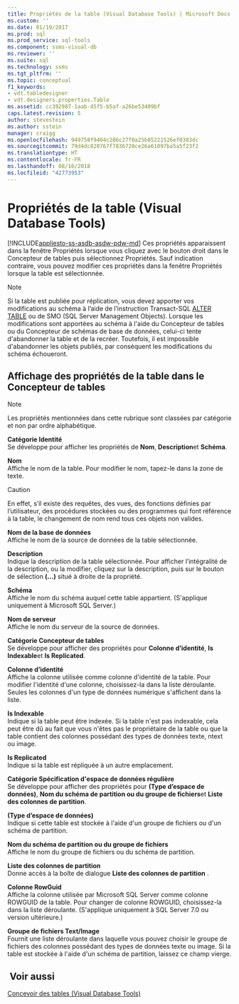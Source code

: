 ```yaml
---
title: Propriétés de la table (Visual Database Tools) | Microsoft Docs
ms.custom: ''
ms.date: 01/19/2017
ms.prod: sql
ms.prod_service: sql-tools
ms.component: ssms-visual-db
ms.reviewer: ''
ms.suite: sql
ms.technology: ssms
ms.tgt_pltfrm: ''
ms.topic: conceptual
f1_keywords:
- vdt.tabledesigner
- vdt.designers.properties.Table
ms.assetid: cc392987-1aab-45f5-b5af-a26be53409bf
caps.latest.revision: 5
author: stevestein
ms.author: sstein
manager: craigg
ms.openlocfilehash: 949758f9404c286c27f0a25b85221526ef0383dc
ms.sourcegitcommit: 79d4dc820767f7836720ce26a61097ba5a5f23f2
ms.translationtype: HT
ms.contentlocale: fr-FR
ms.lasthandoff: 08/16/2018
ms.locfileid: "42773953"
---
```

# <a name="table-properties-visual-database-tools"></a>Propriétés de la table (Visual Database Tools)
[!INCLUDE[appliesto-ss-asdb-asdw-pdw-md](../../includes/appliesto-ss-asdb-asdw-pdw-md.md)]
Ces propriétés apparaissent dans la fenêtre Propriétés lorsque vous cliquez avec le bouton droit dans le Concepteur de tables puis sélectionnez Propriétés. Sauf indication contraire, vous pouvez modifier ces propriétés dans la fenêtre Propriétés lorsque la table est sélectionnée.  
  
> [!NOTE]  
> Si la table est publiée pour réplication, vous devez apporter vos modifications au schéma à l’aide de l’instruction Transact-SQL [ALTER TABLE](../../t-sql/statements/alter-table-transact-sql.md) ou de SMO (SQL Server Management Objects). Lorsque les modifications sont apportées au schéma à l'aide du Concepteur de tables ou du Concepteur de schémas de base de données, celui-ci tente d'abandonner la table et de la recréer. Toutefois, il est impossible d'abandonner les objets publiés, par conséquent les modifications du schéma échoueront.  
  
## <a name="show-table-properties-in-table-designer"></a>Affichage des propriétés de la table dans le Concepteur de tables  
  
> [!NOTE]  
> Les propriétés mentionnées dans cette rubrique sont classées par catégorie et non par ordre alphabétique.  
  
**Catégorie Identité**  
Se développe pour afficher les propriétés de **Nom**, **Description**et **Schéma**.  
  
**Nom**  
Affiche le nom de la table. Pour modifier le nom, tapez-le dans la zone de texte.  
  
> [!CAUTION]  
> En effet, s’il existe des requêtes, des vues, des fonctions définies par l’utilisateur, des procédures stockées ou des programmes qui font référence à la table, le changement de nom rend tous ces objets non valides.  
  
**Nom de la base de données**  
Affiche le nom de la source de données de la table sélectionnée.  
  
**Description**  
Indique la description de la table sélectionnée. Pour afficher l’intégralité de la description, ou la modifier, cliquez sur la description, puis sur le bouton de sélection **(...)** situé à droite de la propriété.  
  
**Schéma**  
Affiche le nom du schéma auquel cette table appartient. (S'applique uniquement à Microsoft SQL Server.)  
  
**Nom de serveur**  
Affiche le nom du serveur de la source de données.  
  
**Catégorie Concepteur de tables**  
Se développe pour afficher des propriétés pour **Colonne d’identité**, **Is Indexable**et **Is Replicated**.  
  
**Colonne d’identité**  
Affiche la colonne utilisée comme colonne d'identité de la table. Pour modifier l'identité d'une colonne, choisissez-la dans la liste déroulante. Seules les colonnes d'un type de données numérique s'affichent dans la liste.  
  
**Is Indexable**  
Indique si la table peut être indexée. Si la table n'est pas indexable, cela peut être dû au fait que vous n'êtes pas le propriétaire de la table ou que la table contient des colonnes possédant des types de données texte, ntext ou image.  
  
**Is Replicated**  
Indique si la table est répliquée à un autre emplacement.  
  
**Catégorie Spécification d'espace de données régulière**  
Se développe pour afficher des propriétés pour **(Type d’espace de données)**, **Nom du schéma de partition ou du groupe de fichiers**et **Liste des colonnes de partition**.  
  
**(Type d’espace de données)**  
Indique si cette table est stockée à l'aide d'un groupe de fichiers ou d'un schéma de partition.  
  
**Nom du schéma de partition ou du groupe de fichiers**  
Affiche le nom du groupe de fichiers ou du schéma de partition.  
  
**Liste des colonnes de partition**  
Donne accès à la boîte de dialogue **Liste des colonnes de partition** .  
  
**Colonne RowGuid**  
Affiche la colonne utilisée par Microsoft SQL Server comme colonne ROWGUID de la table. Pour changer de colonne ROWGUID, choisissez-la dans la liste déroulante. (S'applique uniquement à SQL Server 7.0 ou version ultérieure.)  
  
**Groupe de fichiers Text/Image**  
Fournit une liste déroulante dans laquelle vous pouvez choisir le groupe de fichiers des colonnes possédant des types de données texte ou image. Si la table est stockée à l'aide d'un schéma de partition, laissez ce champ vierge.  
  
## <a name="see-also"></a> Voir aussi  
[Concevoir des tables (Visual Database Tools)](../../ssms/visual-db-tools/design-tables-visual-database-tools.md)  
  
